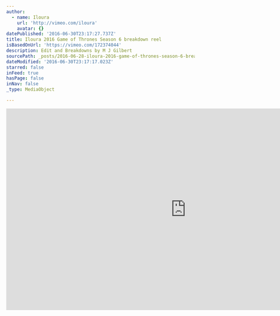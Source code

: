 ```yaml
---
author:
  - name: Iloura
    url: 'http://vimeo.com/iloura'
    avatar: {}
datePublished: '2016-06-30T23:17:27.737Z'
title: Iloura 2016 Game of Thrones Season 6 breakdown reel
isBasedOnUrl: 'https://vimeo.com/172374044'
description: Edit and Breakdowns by M J Gilbert
sourcePath: _posts/2016-06-28-iloura-2016-game-of-thrones-season-6-breakdown-reel.md
dateModified: '2016-06-30T23:17:17.023Z'
starred: false
inFeed: true
hasPage: false
inNav: false
_type: MediaObject

---
```

<iframe src="https://cdn.embedly.com/widgets/media.html?src=https%3A%2F%2Fplayer.vimeo.com%2Fvideo%2F172374044&amp;url=https%3A%2F%2Fvimeo.com%2F172374044&amp;image=http%3A%2F%2Fi.vimeocdn.com%2Fvideo%2F578156864_960.jpg&amp;key=b7d04c9b404c499eba89ee7072e1c4f7&amp;type=text%2Fhtml&amp;schema=vimeo" width="960" height="540" scrolling="no" frameborder="0" allowfullscreen="" style=""></iframe>